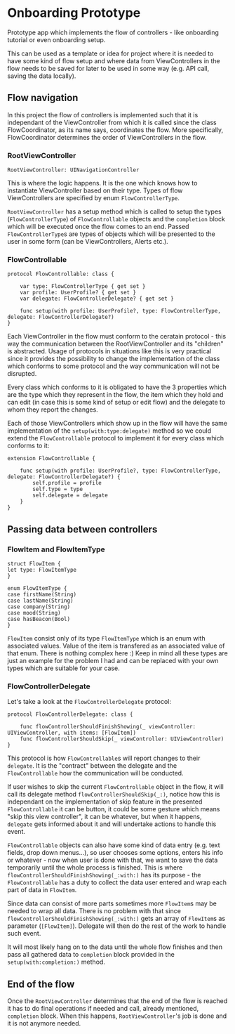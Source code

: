 # Onboarding Prototype
Prototype app which implements the flow of controllers - like onboarding tutorial or even onboarding setup.

This can be used as a template or idea for project where it is needed to have some kind of flow setup and where data from 
ViewControllers in the flow needs to be saved for later to be used in some way (e.g. API call, saving the data locally).


## Flow navigation

In this project the flow of controllers is implemented such that it is independant of the ViewController from which it is
called since the class FlowCoordinator, as its name says, coordinates the flow. More specifically, FlowCoordinator 
determines the order of ViewControllers in the flow. 


### RootViewController

```RootViewController: UINavigationController```

This is where the logic happens.
It is the one which knows how to instantiate ViewController based on their type. Types of flow ViewControllers are specified by enum `FlowControllerType`.

`RootViewController` has a setup method which is called to setup the types (`FlowControllerType`) of `FlowControllable` objects and the `completion` block which will be executed once the flow comes to an end. 
Passed `FlowControllerType`s are types of objects which will be presented to the user in some form (can be ViewControllers, Alerts etc.).


### FlowControllable

```
protocol FlowControllable: class {

    var type: FlowControllerType { get set }
    var profile: UserProfile? { get set }
    var delegate: FlowControllerDelegate? { get set }

    func setup(with profile: UserProfile?, type: FlowControllerType, delegate: FlowControllerDelegate?)
}
```
Each ViewController in the flow must conform to the ceratain protocol - this way the communication between the 
RootViewController and its "children" is abstracted. Usage of protocols in situations like this is very practical 
since it provides the possibility to change the implementation of the class which conforms to some protocol and the 
way communication will not be disrupted.

Every class which conforms to it is obligated to have the 3 properties which are the type which they represent in the flow, the item which they hold and can edit (in case this is some kind of setup or edit flow) and the delegate to whom they report the changes.

Each of those ViewControllers which show up in the flow will have the same implementation of the `setup(with:type:delegate)` method so we could extend the `FlowControllable` protocol to implement it for every class which conforms to it:

```
extension FlowControllable {

    func setup(with profile: UserProfile?, type: FlowControllerType, delegate: FlowControllerDelegate?) {
        self.profile = profile
        self.type = type
        self.delegate = delegate
    }
}
```


## Passing data between controllers

### FlowItem and FlowItemType

```
struct FlowItem {
let type: FlowItemType
}
```
```
enum FlowItemType {
case firstName(String)
case lastName(String)
case company(String)
case mood(String)
case hasBeacon(Bool)
}
```

`FlowItem` consist only of its type `FlowItemType` which is an enum with associated values. Value of the item is transfered as an associated value of that enum. There is nothing complex here :)
Keep in mind all these types are just an example for the problem I had and can be replaced with your own types which are suitable for your case.



### FlowControllerDelegate

Let's take a look at the `FlowControllerDelegate` protocol:

```
protocol FlowControllerDelegate: class {

    func flowControllerShouldFinishShowing(_ viewController: UIViewController, with items: [FlowItem])
    func flowControllerShouldSkip(_ viewController: UIViewController)
}
```

This protocol is how `FlowControllable`s will report changes to their `delegate`. It is the "contract" between the delegate and the `FlowControllable` how the communication will be conducted.

If user wishes to skip the current `FlowControllable` object in the flow, it will call its delegate method `flowControllerShouldSkip(_:)`, notice how this is independant on the implementation of skip feature in the presented `FlowControllable` it can be button, it could be some gesture which means "skip this view controller", it can be whatever, but when it happens, `delegate` gets informed about it and will undertake actions to handle this event.

`FlowControllable` objects can also have some kind of data entry (e.g. text fields, drop down menus...), so user chooses some options, enters his info or whatever - now when user is done with that, we want to save the data temporarily until the whole process is finished. This is where `flowControllerShouldFinishShowing(_:with:)` has its purpose - the `FlowControllable` has a duty to collect the data user entered and wrap each part of data in `FlowItem`. 

Since data can consist of more parts sometimes more `FlowItem`s may be needed to wrap all data. There is no problem with that since `flowControllerShouldFinishShowing(_:with:)` gets an array of `FlowItem`s as parameter (`[FlowItem]`). Delegate will then do the rest of the work to handle such event. 

It will most likely hang on to the data until the whole flow finishes and then pass all gathered data to `completion` block provided in the `setup(with:completion:)` method. 

## End of the flow

Once the `RootViewController` determines that the end of the flow is reached it has to do final operations if needed and call, already mentioned, `completion` block. When this happens, `RootViewController`'s job is done and it is not anymore needed.


